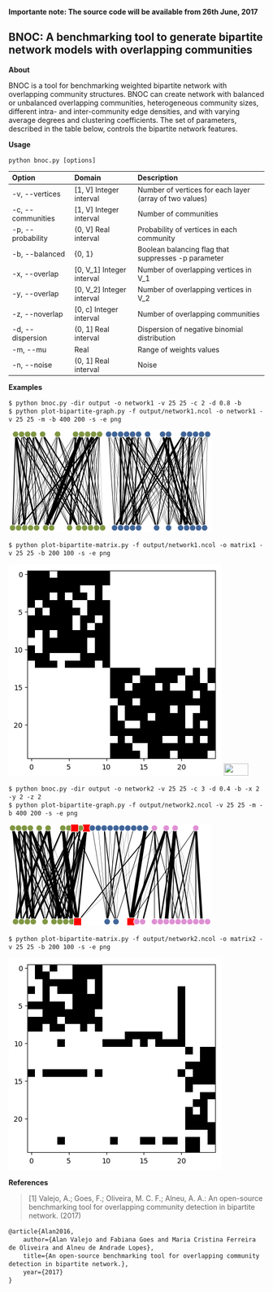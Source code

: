 **Importante note: The source code will be available from 26th June, 2017**

## BNOC: A benchmarking tool to generate bipartite network models with overlapping communities

**About**

BNOC is a tool for benchmarking weighted bipartite network with overlapping community structures. BNOC can create network  with balanced or unbalanced overlapping communities, heterogeneous community sizes, different intra- and inter-community edge densities, and with varying average degrees and clustering coefficients. The set of parameters, described in  the table below, controls the bipartite network features.

**Usage**

```
python bnoc.py [options]
```

| Option				| Domain					    | Description											     |
|:--------------------- |:----------------------------  |:---------------------------------------------------------- |
| -v, --vertices        | [1, V] Integer interval       | Number of vertices for each layer (array of two values)    |
| -c, --communities     | [1, V] Integer interval       | Number of communities                                      |
| -p, --probability     | (0, V] Real interval          | Probability of vertices in each community                  |
| -b, --balanced        | {0, 1}                        | Boolean balancing flag that suppresses -p parameter        |
| -x, --overlap         | [0, V_1] Integer interval     | Number of overlapping vertices in V_1                      |
| -y, --overlap         | [0, V_2] Integer interval     | Number of overlapping vertices in V_2                      |
| -z, --noverlap        | [0, c] Integer interval       | Number of overlapping communities                          |
| -d, --dispersion      | (0, 1] Real interval          | Dispersion of negative binomial distribution               |
| -m, --mu              | Real                          | Range of weights values                                    |
| -n, --noise           | (0, 1] Real interval          | Noise                                                      |

**Examples**

    $ python bnoc.py -dir output -o network1 -v 25 25 -c 2 -d 0.8 -b
    $ python plot-bipartite-graph.py -f output/network1.ncol -o network1 -v 25 25 -m -b 400 200 -s -e png

![](img/network1.png)

    $ python plot-bipartite-matrix.py -f output/network1.ncol -o matrix1 -v 25 25 -b 200 100 -s -e png

![](img/matrix1.png)
<img src="https://github.com/alanvalejo/bnoc/blob/master/img/matrix1.png" height="24" width="48">

    $ python bnoc.py -dir output -o network2 -v 25 25 -c 3 -d 0.4 -b -x 2 -y 2 -z 2
    $ python plot-bipartite-graph.py -f output/network2.ncol -v 25 25 -m -b 400 200 -s -e png

![](img/network2.png)

    $ python plot-bipartite-matrix.py -f output/network2.ncol -o matrix2 -v 25 25 -b 200 100 -s -e png

![](img/matrix2.png)

**References**

> [1] Valejo, A.; Goes, F.; Oliveira, M. C. F.; Alneu, A. A.: An open-source benchmarking tool for overlapping community detection in bipartite network. (2017)

~~~~~{.bib}
@article{Alan2016,
    author={Alan Valejo and Fabiana Goes and Maria Cristina Ferreira de Oliveira and Alneu de Andrade Lopes},
    title={An open-source benchmarking tool for overlapping community detection in bipartite network.},
    year={2017}
}
~~~~~
